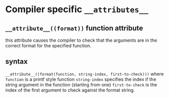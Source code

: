 # Compiler specific `__attributes__`

## `__attribute__((format))` function attribute

this attribute causes the compiler to check that the arguments are in the correct
format for the specified function.

## syntax

`__attribute__((format(function, string-index, first-to-check)))`
where `function` is a printf style function `string-index` specifies the index if the string argument in the function (starting from one) `first-to-check` is the index of the first argument to check against the format string.


